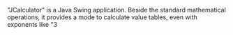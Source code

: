 "JCalculator" is a Java Swing application. Beside the standard mathematical operations, it provides a mode to calculate value tables, even with exponents like "3
